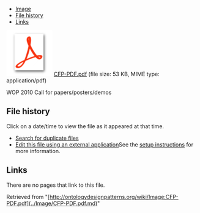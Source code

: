 * [Image](../Image/CFP-PDF.pdf.md#file)
* [File history](../Image/CFP-PDF.pdf.md#filehistory)
* [Links](../Image/CFP-PDF.pdf.md#filelinks)

[![](../skins/common/images/icons/fileicon-pdf.png)](../Image/CFP-PDF.pdf.md "CFP-PDF.pdf")
[CFP-PDF.pdf](../images/3/3f/CFP-PDF.pdf "CFP-PDF.pdf")‎  (file size: 53 KB, MIME type: application/pdf)




WOP 2010 Call for papers/posters/demos




## File history

Click on a date/time to view the file as it appeared at that time.



  
* [Search for duplicate files](http://ontologydesignpatterns.org/wiki/Special:FileDuplicateSearch/CFP-PDF.pdf "Special:FileDuplicateSearch/CFP-PDF.pdf")
* [Edit this file using an external application](http://ontologydesignpatterns.org/wiki/index.php?title=Image:CFP-PDF.pdf&action=edit&externaledit=true&mode=file "Image:CFP-PDF.pdf")See the [setup instructions](http://www.mediawiki.org/wiki/Manual:External_editors "http://www.mediawiki.org/wiki/Manual:External_editors") for more information.

## Links



There are no pages that link to this file.




Retrieved from "[http://ontologydesignpatterns.org/wiki/Image:CFP-PDF.pdf](../Image/CFP-PDF.pdf.md)"